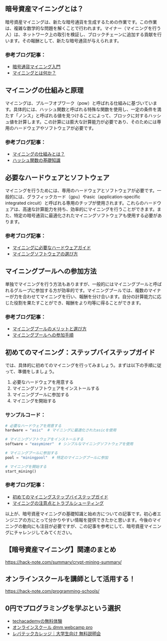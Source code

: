 <!--
title:   【暗号資産マイニング】基礎知識と始め方
tags:    crypt,mining
id:      3536c74bd2759d9bf3dc
private: false
-->


## 暗号資産マイニングとは？

暗号資産マイニングは、新たな暗号通貨を生成するための作業です。この作業は、複雑な数学的な問題を解くことで行われます。マイナー（マイニングを行う人）は、ネットワーク上の取引を検証し、ブロックチェーンに追加する貢献を行います。その報酬として、新たな暗号通貨が与えられます。

### 参考ブログ記事：
- [暗号通貨マイニング入門](http://exampleblog1.com)
- [マイニングとは何か？](http://exampleblog2.com)

## マイニングの仕組みと原理

マイニングは、プルーフオブワーク（pow）と呼ばれる仕組みに基づいています。具体的には、ハッシュ関数と呼ばれる特殊な関数を使用し、一定の条件を満たす「ノンス」と呼ばれる値を見つけることによって、ブロックに対するハッシュ値を計算します。この計算には膨大な計算能力が必要であり、そのためには専用のハードウェアやソフトウェアが必要です。

### 参考ブログ記事：
- [マイニングの仕組みとは？](http://exampleblog3.com)
- [ハッシュ関数の基礎知識](http://exampleblog4.com)

## 必要なハードウェアとソフトウェア

マイニングを行うためには、専用のハードウェアとソフトウェアが必要です。一般的には、グラフィックカード（gpu）やasic（application-specific integrated circuit）と呼ばれる専用のチップが使用されます。これらのハードウェアは、高速な計算能力を持ち、効率的にマイニングを行うことができます。また、特定の暗号通貨に最適化されたマイニングソフトウェアも使用する必要があります。

### 参考ブログ記事：
- [マイニングに必要なハードウェアガイド](http://exampleblog5.com)
- [マイニングソフトウェアの選び方](http://exampleblog6.com)

## マイニングプールへの参加方法

単独でマイニングを行う方法もありますが、一般的にはマイニングプールと呼ばれるグループに参加する方が効率的です。マイニングプールでは、複数のマイナーが力を合わせてマイニングを行い、報酬を分け合います。自分の計算能力に応じた役割を果たすことができ、報酬をより均等に得ることができます。

### 参考ブログ記事：
- [マイニングプールのメリットと選び方](http://exampleblog7.com)
- [マイニングプールへの参加手順](http://exampleblog8.com)

## 初めてのマイニング：ステップバイステップガイド

では、具体的に初めてのマイニングを行ってみましょう。まずは以下の手順に従って、準備をしましょう。

1. 必要なハードウェアを用意する
2. マイニングソフトウェアをインストールする
3. マイニングプールに参加する
4. マイニングを開始する

### サンプルコード：
```python
# 必要なハードウェアを用意する
hardware = "asic"  # マイニングに最適化されたasicを使用

# マイニングソフトウェアをインストールする
software = "easyminer"  # シンプルなマイニングソフトウェアを使用

# マイニングプールに参加する
pool = "miningpool"  # 特定のマイニングプールに参加

# マイニングを開始する
start_mining()
```

### 参考ブログ記事：
- [初めてのマイニングステップバイステップガイド](http://exampleblog9.com)
- [マイニングの注意点とトラブルシューティング](http://exampleblog10.com)

以上が、暗号資産マイニングの基礎知識と始め方についての記事です。初心者エンジニアの方にとって分かりやすい情報を提供できたかと思います。今後のマイニングの動向にも注目が必要ですが、この記事を参考にして、暗号資産マイニングにチャレンジしてみてください。



## 【暗号資産マイニング】関連のまとめ
https://hack-note.com/summary/crypt-mining-summary/



## オンラインスクールを講師として活用する！
https://hack-note.com/programming-schools/



## 0円でプログラミングを学ぶという選択
- [techacademyの無料体験](//af.moshimo.com/af/c/click?a_id=2612475&amp;p_id=1555&amp;pc_id=2816&amp;pl_id=22706&amp;url=https%3a%2f%2ftechacademy.jp%2fhtmlcss-trial%3futm_source%3dmoshimo%26utm_medium%3daffiliate%26utm_campaign%3dtextad)
- [オンラインスクール dmm webcamp pro](//af.moshimo.com/af/c/click?a_id=2612482&amp;p_id=1363&amp;pc_id=2297&amp;pl_id=39999&amp;guid=on)
- [レバテックカレッジ｜大学生向け 無料説明会](//af.moshimo.com/af/c/click?a_id=4071793&p_id=3198&pc_id=7488&pl_id=41848)
